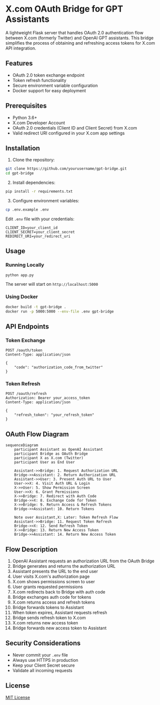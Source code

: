 # X.com OAuth Bridge for GPT Assistants

A lightweight Flask server that handles OAuth 2.0 authentication flow between X.com (formerly Twitter) and OpenAI GPT assistants. This bridge simplifies the process of obtaining and refreshing access tokens for X.com API integration.

## Features

- OAuth 2.0 token exchange endpoint
- Token refresh functionality
- Secure environment variable configuration
- Docker support for easy deployment

## Prerequisites

- Python 3.6+
- X.com Developer Account
- OAuth 2.0 credentials (Client ID and Client Secret) from X.com
- Valid redirect URI configured in your X.com app settings

## Installation

1. Clone the repository:
```bash
git clone https://github.com/yourusername/gpt-bridge.git
cd gpt-bridge
```

2. Install dependencies:
```bash
pip install -r requirements.txt
```

3. Configure environment variables:
```bash
cp .env.example .env
```

Edit `.env` file with your credentials:
```
CLIENT_ID=your_client_id
CLIENT_SECRET=your_client_secret
REDIRECT_URI=your_redirect_uri
```

## Usage

### Running Locally

```bash
python app.py
```

The server will start on `http://localhost:5000`

### Using Docker

```bash
docker build -t gpt-bridge .
docker run -p 5000:5000 --env-file .env gpt-bridge
```

## API Endpoints

### Token Exchange
```http
POST /oauth/token
Content-Type: application/json

{
    "code": "authorization_code_from_twitter"
}
```

### Token Refresh
```http
POST /oauth/refresh
Authorization: Bearer your_access_token
Content-Type: application/json

{
    "refresh_token": "your_refresh_token"
}
```

## OAuth Flow Diagram

```mermaid
sequenceDiagram
    participant Assistant as OpenAI Assistant
    participant Bridge as OAuth Bridge
    participant X as X.com (Twitter)
    participant User as End User

    Assistant->>Bridge: 1. Request Authorization URL
    Bridge->>Assistant: 2. Return Authorization URL
    Assistant->>User: 3. Present Auth URL to User
    User->>X: 4. Visit Auth URL & Login
    X->>User: 5. Show Permission Screen
    User->>X: 6. Grant Permissions
    X->>Bridge: 7. Redirect with Auth Code
    Bridge->>X: 8. Exchange Code for Token
    X->>Bridge: 9. Return Access & Refresh Tokens
    Bridge->>Assistant: 10. Return Tokens
    
    Note over Assistant,X: Later: Token Refresh Flow
    Assistant->>Bridge: 11. Request Token Refresh
    Bridge->>X: 12. Send Refresh Token
    X->>Bridge: 13. Return New Access Token
    Bridge->>Assistant: 14. Return New Access Token
```

## Flow Description

1. OpenAI Assistant requests an authorization URL from the OAuth Bridge
2. Bridge generates and returns the authorization URL
3. Assistant presents the URL to the end user
4. User visits X.com's authorization page
5. X.com shows permissions screen to user
6. User grants requested permissions
7. X.com redirects back to Bridge with auth code
8. Bridge exchanges auth code for tokens
9. X.com returns access and refresh tokens
10. Bridge forwards tokens to Assistant
11. When token expires, Assistant requests refresh
12. Bridge sends refresh token to X.com
13. X.com returns new access token
14. Bridge forwards new access token to Assistant

## Security Considerations

- Never commit your `.env` file
- Always use HTTPS in production
- Keep your Client Secret secure
- Validate all incoming requests

## License

[MIT License](LICENSE)
